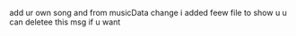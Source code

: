 add ur own song and from musicData change i added feew file to show u u can deletee this msg if u want
